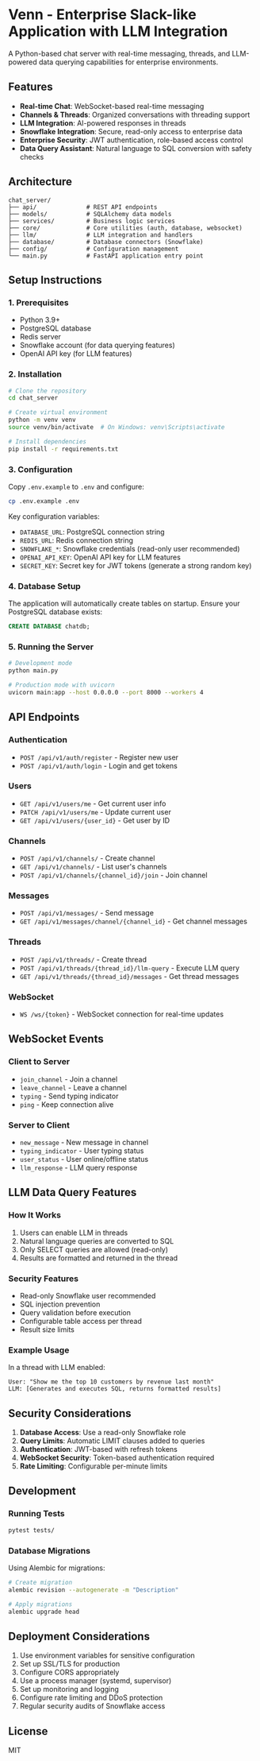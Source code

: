# Venn - Enterprise Slack-like Application with LLM Integration

A Python-based chat server with real-time messaging, threads, and LLM-powered data querying capabilities for enterprise environments.

## Features

- **Real-time Chat**: WebSocket-based real-time messaging
- **Channels & Threads**: Organized conversations with threading support
- **LLM Integration**: AI-powered responses in threads
- **Snowflake Integration**: Secure, read-only access to enterprise data
- **Enterprise Security**: JWT authentication, role-based access control
- **Data Query Assistant**: Natural language to SQL conversion with safety checks

## Architecture

```
chat_server/
├── api/              # REST API endpoints
├── models/           # SQLAlchemy data models
├── services/         # Business logic services
├── core/             # Core utilities (auth, database, websocket)
├── llm/              # LLM integration and handlers
├── database/         # Database connectors (Snowflake)
├── config/           # Configuration management
└── main.py           # FastAPI application entry point
```

## Setup Instructions

### 1. Prerequisites

- Python 3.9+
- PostgreSQL database
- Redis server
- Snowflake account (for data querying features)
- OpenAI API key (for LLM features)

### 2. Installation

```bash
# Clone the repository
cd chat_server

# Create virtual environment
python -m venv venv
source venv/bin/activate  # On Windows: venv\Scripts\activate

# Install dependencies
pip install -r requirements.txt
```

### 3. Configuration

Copy `.env.example` to `.env` and configure:

```bash
cp .env.example .env
```

Key configuration variables:
- `DATABASE_URL`: PostgreSQL connection string
- `REDIS_URL`: Redis connection string
- `SNOWFLAKE_*`: Snowflake credentials (read-only user recommended)
- `OPENAI_API_KEY`: OpenAI API key for LLM features
- `SECRET_KEY`: Secret key for JWT tokens (generate a strong random key)

### 4. Database Setup

The application will automatically create tables on startup. Ensure your PostgreSQL database exists:

```sql
CREATE DATABASE chatdb;
```

### 5. Running the Server

```bash
# Development mode
python main.py

# Production mode with uvicorn
uvicorn main:app --host 0.0.0.0 --port 8000 --workers 4
```

## API Endpoints

### Authentication
- `POST /api/v1/auth/register` - Register new user
- `POST /api/v1/auth/login` - Login and get tokens

### Users
- `GET /api/v1/users/me` - Get current user info
- `PATCH /api/v1/users/me` - Update current user
- `GET /api/v1/users/{user_id}` - Get user by ID

### Channels
- `POST /api/v1/channels/` - Create channel
- `GET /api/v1/channels/` - List user's channels
- `POST /api/v1/channels/{channel_id}/join` - Join channel

### Messages
- `POST /api/v1/messages/` - Send message
- `GET /api/v1/messages/channel/{channel_id}` - Get channel messages

### Threads
- `POST /api/v1/threads/` - Create thread
- `POST /api/v1/threads/{thread_id}/llm-query` - Execute LLM query
- `GET /api/v1/threads/{thread_id}/messages` - Get thread messages

### WebSocket
- `WS /ws/{token}` - WebSocket connection for real-time updates

## WebSocket Events

### Client to Server
- `join_channel` - Join a channel
- `leave_channel` - Leave a channel
- `typing` - Send typing indicator
- `ping` - Keep connection alive

### Server to Client
- `new_message` - New message in channel
- `typing_indicator` - User typing status
- `user_status` - User online/offline status
- `llm_response` - LLM query response

## LLM Data Query Features

### How It Works

1. Users can enable LLM in threads
2. Natural language queries are converted to SQL
3. Only SELECT queries are allowed (read-only)
4. Results are formatted and returned in the thread

### Security Features

- Read-only Snowflake user recommended
- SQL injection prevention
- Query validation before execution
- Configurable table access per thread
- Result size limits

### Example Usage

In a thread with LLM enabled:
```
User: "Show me the top 10 customers by revenue last month"
LLM: [Generates and executes SQL, returns formatted results]
```

## Security Considerations

1. **Database Access**: Use a read-only Snowflake role
2. **Query Limits**: Automatic LIMIT clauses added to queries
3. **Authentication**: JWT-based with refresh tokens
4. **WebSocket Security**: Token-based authentication required
5. **Rate Limiting**: Configurable per-minute limits

## Development

### Running Tests

```bash
pytest tests/
```

### Database Migrations

Using Alembic for migrations:

```bash
# Create migration
alembic revision --autogenerate -m "Description"

# Apply migrations
alembic upgrade head
```

## Deployment Considerations

1. Use environment variables for sensitive configuration
2. Set up SSL/TLS for production
3. Configure CORS appropriately
4. Use a process manager (systemd, supervisor)
5. Set up monitoring and logging
6. Configure rate limiting and DDoS protection
7. Regular security audits of Snowflake access

## License

MIT
